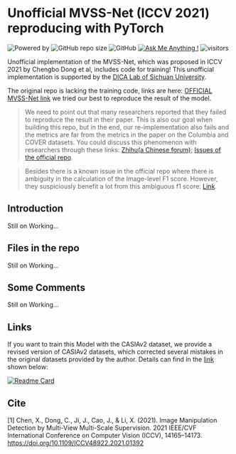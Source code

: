# Unofficial MVSS-Net (ICCV 2021) reproducing with PyTorch
![Powered by](https://img.shields.io/badge/Based_on-Pytorch-blue?logo=pytorch) ![GitHub repo size](https://img.shields.io/github/repo-size/dddb11/MVSS-Net?logo=hack%20the%20box) ![GitHub](https://img.shields.io/github/license/Sunnyhaze/ManTra-Net_Pytorch?logo=license)  [![Ask Me Anything !](https://img.shields.io/badge/Official%20-No-1abc9c.svg)](https://GitHub.com/Sunnyhaze) ![visitors](https://visitor-badge.glitch.me/badge?page_id=dddb11.MVSS-Net)


Unofficial implementation of the MVSS-Net, which was proposed in ICCV 2021 by Chengbo Dong et al, includes code for training! This unofficial implementation is supported by the [DICA Lab of Sichuan University](https://dicalab.cn/).

The original repo is lacking the training code, links are here: [OFFICIAL MVSS-Net link](https://github.com/dong03/MVSS-Net/) we tried our best to reproduce the result of the model.

> We need to point out that many researchers reported that they failed to reproduce the result in their paper. This is also our goal when building this repo, but in the end, our re-implementation also fails and the metrics are far from the metrics in the paper on the Columbia and COVER datasets. 
> You could discuss this phenomenon with researchers through these links: [Zhihu(a Chinese forum)](https://zhuanlan.zhihu.com/p/422549140); [Issues of the official repo](https://github.com/dong03/MVSS-Net/issues).

>Besides there is a known issue in the official repo where there is ambiguity in the calculation of the Image-level F1 score. However, they suspiciously benefit a lot from this ambiguous f1 score: [Link](https://github.com/dong03/MVSS-Net/issues/30).

## Introduction
Still on Working...

## Files in the repo
Still on Working...

## Some Comments
Still on Working...

## Links
If you want to train this Model with the CASIAv2 dataset, we provide a revised version of CASIAv2 datasets, which corrected several mistakes in the original datasets provided by the author. Details can find in the [link](https://github.com/SunnyHaze/CASIA2.0-Corrected-Groundtruth) shown below:

[![Readme Card](https://github-readme-stats.vercel.app/api/pin/?username=Sunnyhaze&repo=CASIA2.0-Corrected-Groundtruth)](https://github.com/SunnyHaze/CASIA2.0-Corrected-Groundtruth)

## Cite
[1] Chen, X., Dong, C., Ji, J., Cao, J., & Li, X. (2021). Image Manipulation Detection by Multi-View Multi-Scale Supervision. 2021 IEEE/CVF International Conference on Computer Vision (ICCV), 14165–14173. https://doi.org/10.1109/ICCV48922.2021.01392


